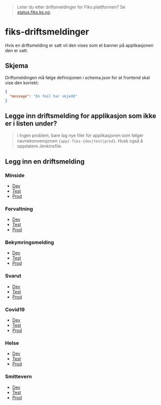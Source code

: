 
> Leter du etter driftsmeldinger for Fiks plattformen? Se [status.fiks.ks.no](https://status.fiks.ks.no).

# fiks-driftsmeldinger

Hvis en driftsmelding er satt vil den vises som et banner på applikasjonen den er satt.

## Skjema

Driftsmeldingen må følge definisjonen i schema.json for at frontend skal vise den korrekt:

```json
{
  "message": "En feil har skjedd"
}
```

## Legge inn driftsmelding for applikasjon som ikke er i listen under?

> :information_source: Ingen problem, bare lag nye filer for applikasjonen som følger navnekonvensjonen
`{app}-fiks-{dev|test|prod}`. Husk også å oppdatere Jenkinsfile. 

## Legg inn en driftsmelding

### Minside

- [Dev](https://github.com/ks-no/fiks-driftsmeldinger/edit/master/minside-fiks-dev.json)
- [Test](https://github.com/ks-no/fiks-driftsmeldinger/edit/master/minside-fiks-test.json)
- [Prod](https://github.com/ks-no/fiks-driftsmeldinger/edit/master/minside-fiks-prod.json)

### Forvaltning

- [Dev](https://github.com/ks-no/fiks-driftsmeldinger/edit/master/forvaltning-fiks-dev.json)
- [Test](https://github.com/ks-no/fiks-driftsmeldinger/edit/master/forvaltning-fiks-test.json)
- [Prod](https://github.com/ks-no/fiks-driftsmeldinger/edit/master/forvaltning-fiks-prod.json)

### Bekymringsmelding

- [Dev](https://github.com/ks-no/fiks-driftsmeldinger/edit/master/bekymringsmelding-fiks-dev.json)
- [Test](https://github.com/ks-no/fiks-driftsmeldinger/edit/master/bekymringsmelding-fiks-test.json)
- [Prod](https://github.com/ks-no/fiks-driftsmeldinger/edit/master/bekymringsmelding-fiks-prod.json)

### Svarut

- [Dev](https://github.com/ks-no/fiks-driftsmeldinger/edit/master/svarut-fiks-dev.json)
- [Test](https://github.com/ks-no/fiks-driftsmeldinger/edit/master/svarut-fiks-test.json)
- [Prod](https://github.com/ks-no/fiks-driftsmeldinger/edit/master/svarut-fiks-prod.json)

### Covid19

- [Dev](https://github.com/ks-no/fiks-driftsmeldinger/edit/master/dhis2-fiks-dev.json)
- [Test](https://github.com/ks-no/fiks-driftsmeldinger/edit/master/dhis2-fiks-test.json)
- [Prod](https://github.com/ks-no/fiks-driftsmeldinger/edit/master/dhis2-fiks-prod.json)

### Helse

- [Dev](https://github.com/ks-no/fiks-driftsmeldinger/edit/master/helse-fiks-dev.json)
- [Test](https://github.com/ks-no/fiks-driftsmeldinger/edit/master/helse-fiks-test.json)
- [Prod](https://github.com/ks-no/fiks-driftsmeldinger/edit/master/helse-fiks-prod.json)

### Smittevern

- [Dev](https://github.com/ks-no/fiks-driftsmeldinger/edit/master/smittevern-fiks-dev.json)
- [Test](https://github.com/ks-no/fiks-driftsmeldinger/edit/master/smittevern-fiks-test.json)
- [Prod](https://github.com/ks-no/fiks-driftsmeldinger/edit/master/smittevern-fiks-prod.json)
